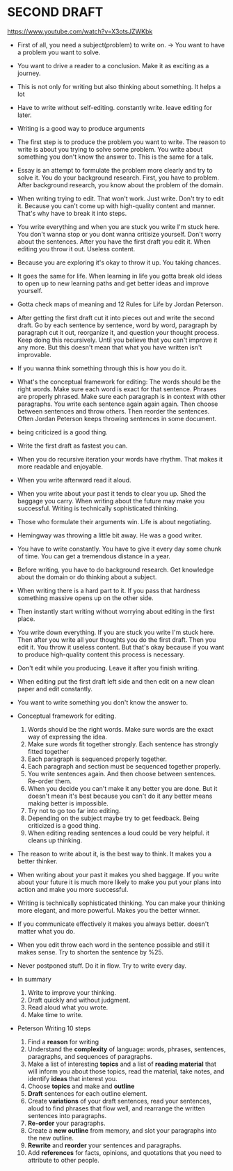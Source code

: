 # SECOND DRAFT

https://www.youtube.com/watch?v=X3otsJZWKbk

- First of all, you need a subject(problem) to write on. -> You want to have a problem you want to solve. 

- You want to drive a reader to a conclusion. Make it as exciting as a journey.

- This is not only for writing but also thinking about something. It helps a lot
- Have to write without self-editing. constantly write. leave editing for later.
- Writing is a good way to produce arguments
- The first step is to produce the problem you want to write. The reason to write is about you trying to solve some problem. You write about something you don't know the answer to. This is the same for a talk.
- Essay is an attempt to formulate the problem more clearly and try to solve it. You do your background research. First, you have to problem. After background research, you know about the problem of the domain. 
- When writing trying to edit. That won't work. Just write. Don't try to edit it. Because you can't come up with high-quality content and manner. That's why have to break it into steps.
- You write everything and when you are stuck you write I'm stuck here. You don't wanna stop or you dont wanna critisize yourself. Don't worry about the sentences. After you have the first draft you edit it. When editing you throw it out. Useless content.
- Because you are exploring it's okay to throw it up. You taking chances.
- It goes the same for life. When learning in life you gotta break old ideas to open up to new learning paths and get better ideas and improve yourself.

- Gotta check maps of meaning and 12 Rules for Life by Jordan Peterson.

- After getting the first draft cut it into pieces out and write the second draft. Go by each sentence by sentence, word by word, paragraph by paragraph cut it out, reorganize it, and question your thought process. Keep doing this recursively. Until you believe that you can't improve it any more. But this doesn't mean that what you have written isn't improvable.
- If you wanna think something through this is how you do it.

- What's the conceptual framework for editing: The words should be the right words. Make sure each word is exact for that sentence. Phrases are properly phrased. Make sure each paragraph is in context with other paragraphs. You write each sentence again again again. Then choose between sentences and throw others. Then reorder the sentences. Often Jordan Peterson keeps throwing sentences in some document.
- being criticized is a good thing.
- Write the first draft as fastest you can.
- When you do recursive iteration your words have rhythm. That makes it more readable and enjoyable.
- When you write afterward read it aloud.
- When you write about your past it tends to clear you up. Shed the baggage you carry. When writing about the future may make you successful. Writing is technically sophisticated thinking.
- Those who formulate their arguments win. Life is about negotiating.
- Hemingway was throwing a little bit away. He was a good writer.
- You have to write constantly. You have to give it every day some chunk of time. You can get a tremendous distance in a year.
- Before writing, you have to do background research. Get knowledge about the domain or do thinking about a subject.

- When writing there is a hard part to it. If you pass that hardness something massive opens up on the other side.

- Then instantly start writing without worrying about editing in the first place.

- You write down everything. If you are stuck you write I'm stuck here. Then after you write all your thoughts you do the first draft. Then you edit it. 
    You throw it useless content. But that's okay because if you want to produce high-quality content this process is necessary.

- Don't edit while you producing. Leave it after you finish writing.

- When editing put the first draft left side and then edit on a new clean paper and edit constantly.
- You want to write something you don't know the answer to.

- Conceptual framework for editing.
    1. Words should be the right words. Make sure words are the exact way of expressing the idea.
    2. Make sure words fit together strongly. Each sentence has strongly fitted together
    3. Each paragraph is sequenced properly together. 
    4. Each paragraph and section must be sequenced together properly. 
    5. You write sentences again. And then choose between sentences. Re-order them.
    6. When you decide you can't make it any better you are done. But it doesn't mean it's best because you can't do it any better means making better is impossible. 
    7. Try not to go too far into editing.
    8. Depending on the subject maybe try to get feedback. Being criticized is a good thing.
    9. When editing reading sentences a loud could be very helpful. it cleans up thinking.

- The reason to write about it, is the best way to think. It makes you a better thinker. 

- When writing about your past it makes you shed baggage. If you write about your future it is much more likely to make you put your plans into action and make you more successful.

- Writing is technically sophisticated thinking. You can make your thinking more elegant, and more powerful. Makes you the better winner. 

- If you communicate effectively it makes you always better. doesn't matter what you do.

- When you edit throw each word in the sentence possible and still it makes sense. Try to shorten the sentence by %25.

- Never postponed stuff. Do it in flow. Try to write every day.

- In summary
    1. Write to improve your thinking.
    2. Draft quickly and without judgment.
    3. Read aloud what you wrote.
    4. Make time to write.

- Peterson Writing 10 steps
    1. Find a **reason** for writing
    2. Understand the **complexity** of language: words, phrases, sentences, paragraphs, and sequences of paragraphs.
    3. Make a list of interesting **topics** and a list of **reading material** that will inform you about those topics, read the material, take notes, and identify **ideas** that interest you.
    4. Choose **topics** and make and **outline** 
    5. **Draft** sentences for each outline element.
    6. Create **variations** of your draft sentences, read your sentences, aloud to find phrases that flow well, and rearrange the written sentences into paragraphs.
    7. **Re-order** your paragraphs.
    8. Create a **new outline** from memory, and slot your paragraphs into the new outline.
    9. **Rewrite** and **reorder** your sentences and paragraphs.
    10. Add **references** for facts, opinions, and quotations that you need to attribute to other people.



